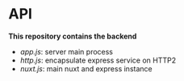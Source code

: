 # API

**This repository contains the backend**

- _app.js_: server main process
- _http.js_: encapsulate express service on HTTP2
- _nuxt.js_: main nuxt and express instance
